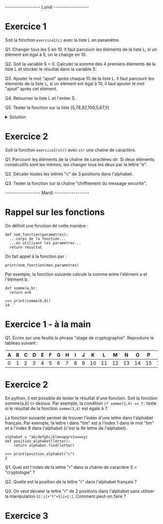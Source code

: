 ------------------ Lundi ------------------

# Exercice 1 

Soit la fonction ```exercice1(L)``` avec la liste L en paramètre. 

Q1. Changer tous les 5 en 10. Il faut parcourir les éléments de la liste L, si un élément est égal à 5, on le change en 10.

Q2. Soit la variable S = 0. Calculer la somme des 4 premiers éléments de la liste L et stocker le résultat dans la variable S.

Q3. Ajouter le mot "ajout" après chaque 10 de la liste L. Il faut parcourir les élements de la liste L, si un élément est égal à 10, il faut ajouter le mot "ajout" après cet élément. 

Q4. Retourner la liste L et l'entier S.

Q5. Tester la fonction sur la liste [5,78,92,100,5,67,5]

<details>
  <summary>Solution</summary>
  
```
def exercice1(L):
  # Q1
  for i in range(len(L)):
    if L[i] == 5:
      L[i] = 10
  # Q2
  S = 0
  for i in range(4):
    S = S + L[i]
  # Q3
  for i in range(len(L)):
    if L[i] == 10:
      L.insert(i+1,"ajout")
  # Q4
  return L,S

>>> ma_liste = [5,78,92,100,5,67,5]
>>> print(exercice1(ma_liste))
[10,"ajout",78,92,100,10,"ajout",67,10,"ajout"], 280
```

</details>

# Exercice 2 

Soit la fonction ```exercice2(str)``` avec ```str``` une chaîne de caractère.

Q1. Parcourir les éléments de la chaîne de caractères str. Si deux éléments consécutifs sont les mêmes, les changer tous les deux par la lettre "e". 

Q2. Décaler toutes les lettres "c" de 3 positions dans l'alphabet. 

Q3. Tester la fonction sur la chaîne "chiffrement du message securite".

------------------ Mardi ------------------

# Rappel sur les fonctions

On définit une fonction de cette manière : 

```
def nom_fonction(parametres):
  ...corps de la fonction...
  ...en utilisant les parametres...
  return resultat
```

On fait appel à la fonction par : 

```
print(nom_fonction(mes_parametres)
```

Par exemple, la fonction suivante calcule la somme entre l'élément a et l'élément b. 

```
def somme(a,b):
  return a+b

>>> print(somme(6,8))
14
```
# Exercice 1 - à la main

Q1. Ecrire sur une feuille la phrase "stage de cryptographie". Reproduire le tableau suivant : 

|A|B|C|D|E|F|G|H|I|J|K|L|M|N|O|P|Q|R|S|T|U|V|W|X|Y|Z|
|-|-|-|-|-|-|-|-|-|-|-|-|-|-|-|-|-|-|-|-|-|-|-|-|-|-|
|0|1|2|3|4|5|6|7|8|9|10|11|12|13|14|15|16|17|18|19|20|21|22|23|24|25|26|

# Exercice 2

En python, il est possible de tester le résultat d'une fonction. Soit la fonction somme(a,b) ci-dessus. Par exemple, la condition ```if somme(3,4) == 7:``` teste si le résultat de la fonction ```somme(3,4)``` est égale à 7.

La fonction suivante permet de trouver l'index d'une lettre dans l'alphabet français. Par exemple, la lettre i dans "tim" est à l'index 1 dans le mot "tim" et à l'index 8 dans l'alphabet (c'est la 9e lettre de l'alphabet).

```
alphabet = "abcdefghijklmnopqrstuvwxyz
def position_alphabet(letter):
    return alphabet.find(letter)

>>> print(position_alphabet("c")
2
```

Q1. Quel est l'index de la lettre "r" dans la châine de caractère S = "cryptologie" ?

Q2. Quelle est la position de la lettre "r" dans l'alphabet français ? 

Q3. On veut décaler la lettre "r" de 2 positions dans l'alphabet sans utiliser la manipulation ```S[:i]+"t"+S[i+1:]```. Comment peut-on faire ? 

# Exercice 3





